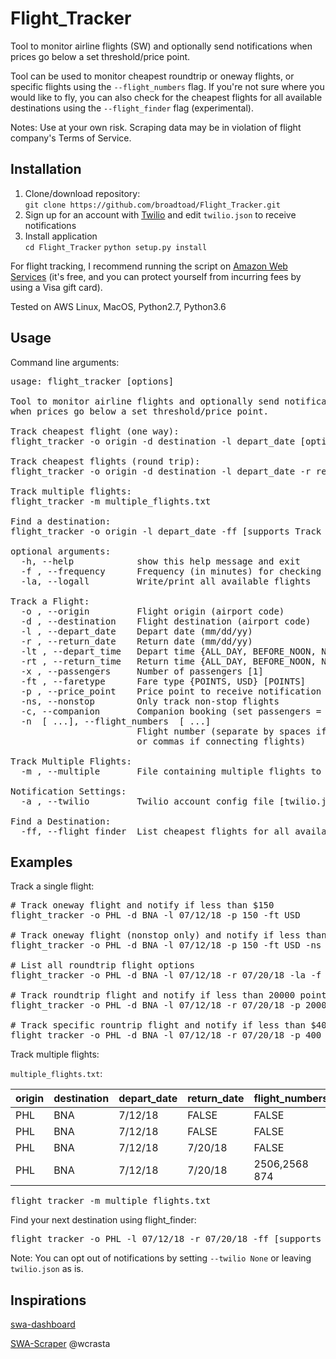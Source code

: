 # Flight_Tracker
Tool to monitor airline flights (SW) and optionally send notifications when prices go below a set threshold/price point.

Tool can be used to monitor cheapest roundtrip or oneway flights, or specific flights using the `--flight_numbers` flag. If you're not sure where you would like to fly, you can also check for the cheapest flights for all
available destinations using the `--flight_finder` flag (experimental).

Notes: Use at your own risk. Scraping data may be in violation of flight company's Terms of Service.


## Installation
1. Clone/download repository:<br>
`git clone https://github.com/broadtoad/Flight_Tracker.git`
2. Sign up for an account with [Twilio](https://www.twilio.com/) and edit `twilio.json` to receive notifications
3. Install application<br>
`cd Flight_Tracker` `python setup.py install`

For flight tracking, I recommend running the script on [Amazon Web Services](https://aws.amazon.com/free/) (it's free, and you can protect yourself from incurring fees by using a Visa gift card).

Tested on AWS Linux, MacOS, Python2.7, Python3.6


## Usage
Command line arguments:
<pre>
usage: flight_tracker [options]

Tool to monitor airline flights and optionally send notifications
when prices go below a set threshold/price point.

Track cheapest flight (one way):
flight_tracker -o origin -d destination -l depart_date [options]

Track cheapest flights (round trip):
flight_tracker -o origin -d destination -l depart_date -r return_date [options]

Track multiple flights:
flight_tracker -m multiple_flights.txt

Find a destination:
flight_tracker -o origin -l depart_date -ff [supports Track a Flight args]

optional arguments:
  -h, --help            show this help message and exit
  -f , --frequency      Frequency (in minutes) for checking flights [180]
  -la, --logall         Write/print all available flights

Track a Flight:
  -o , --origin         Flight origin (airport code)
  -d , --destination    Flight destination (airport code)
  -l , --depart_date    Depart date (mm/dd/yy)
  -r , --return_date    Return date (mm/dd/yy)
  -lt , --depart_time   Depart time {ALL_DAY, BEFORE_NOON, NOON_TO_SIX, AFTER_SIX} [ALL_DAY]
  -rt , --return_time   Return time {ALL_DAY, BEFORE_NOON, NOON_TO_SIX, AFTER_SIX} [ALL_DAY]
  -x , --passengers     Number of passengers [1]
  -ft , --faretype      Fare type {POINTS, USD} [POINTS]
  -p , --price_point    Price point to receive notification [1]
  -ns, --nonstop        Only track non-stop flights
  -c, --companion       Companion booking (set passengers = 2, report price for 1)
  -n  [ ...], --flight_numbers  [ ...]
                        Flight number (separate by spaces if separate flights,
                        or commas if connecting flights)

Track Multiple Flights:
  -m , --multiple       File containing multiple flights to track (header must contain argument names)

Notification Settings:
  -a , --twilio         Twilio account config file [twilio.json]

Find a Destination:
  -ff, --flight_finder  List cheapest flights for all available destinations (supports Track a Flight args)
</pre>

## Examples
Track a single flight:
<pre>
# Track oneway flight and notify if less than $150
flight_tracker -o PHL -d BNA -l 07/12/18 -p 150 -ft USD

# Track oneway flight (nonstop only) and notify if less than $150
flight_tracker -o PHL -d BNA -l 07/12/18 -p 150 -ft USD -ns

# List all roundtrip flight options
flight_tracker -o PHL -d BNA -l 07/12/18 -r 07/20/18 -la -f 0

# Track roundtrip flight and notify if less than 20000 points
flight_tracker -o PHL -d BNA -l 07/12/18 -r 07/20/18 -p 20000

# Track specific rountrip flight and notify if less than $400
flight_tracker -o PHL -d BNA -l 07/12/18 -r 07/20/18 -p 400 -n 2506,2568 874 -ft USD
</pre>
Track multiple flights:

`multiple_flights.txt`:


| origin | destination | depart_date | return_date | flight_numbers | nonstop | faretype | price_point |
|--------|-------------|-------------|-------------|----------------|---------|----------|-------------|
| PHL    | BNA         | 7/12/18     | FALSE       | FALSE          | FALSE   | USD      | 150         |
| PHL    | BNA         | 7/12/18     | FALSE       | FALSE          | TRUE    | USD      | 150         |
| PHL    | BNA         | 7/12/18     | 7/20/18     | FALSE          | FALSE   | POINTS   | 20000       |
| PHL    | BNA         | 7/12/18     | 7/20/18     | 2506,2568 874  | FALSE   | USD      | 400         |

<pre>
flight_tracker -m multiple_flights.txt
</pre>
Find your next destination using flight_finder:
<pre>
flight_tracker -o PHL -l 07/12/18 -r 07/20/18 -ff [supports Track a Flight args]
</pre>
Note: You can opt out of notifications by setting `--twilio None` or leaving `twilio.json` as is.

## Inspirations
[swa-dashboard](https://github.com/gilby125/swa-dashboard)

[SWA-Scraper](https://github.com/wcrasta/SWA-Scraper) @wcrasta

